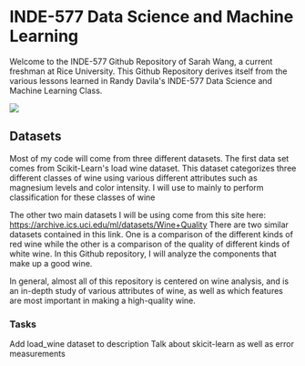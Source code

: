 # INDE-577 Data Science and Machine Learning
Welcome to the INDE-577 Github Repository of Sarah Wang, a current freshman at Rice University. This Github Repository derives itself from the various lessons learned in Randy Davila's INDE-577 Data Science and Machine Learning Class. 

<img src="/INDE-577/machine_learning.jpg">

## Datasets
Most of my code will come from three different datasets. 
The first data set comes from Scikit-Learn's load wine dataset. This dataset categorizes three different classes of wine using various different attributes such as magnesium levels and color intensity. I will use to mainly to perform classification for these classes of wine


The other two main datasets I will be using come from this site here: https://archive.ics.uci.edu/ml/datasets/Wine+Quality
There are two similar datasets contained in this link. One is a comparison of the different kinds of red wine while the other is a comparison of the quality of different kinds of white wine. In this Github repository, I will analyze the components that make up a good wine.

In general, almost all of this repository is centered on wine analysis, and is an in-depth study of various attributes of wine, as well as which features are most important in making a high-quality wine. 

### Tasks
Add load_wine dataset to description
Talk about skicit-learn as well as error measurements
